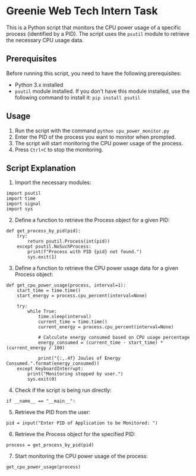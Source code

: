 # Greenie Web Tech Intern Task

This is a Python script that monitors the CPU power usage of a specific process (identified by a PID). The script uses the `psutil` module to retrieve the necessary CPU usage data.

## Prerequisites

Before running this script, you need to have the following prerequisites:

- Python 3.x installed
- `psutil` module installed. If you don't have this module installed, use the following command to install it: `pip install psutil`

## Usage

1. Run the script with the command `python cpu_power_monitor.py`
2. Enter the PID of the process you want to monitor when prompted.
3. The script will start monitoring the CPU power usage of the process.
4. Press `Ctrl+C` to stop the monitoring.

## Script Explanation

1. Import the necessary modules:

```
import psutil
import time
import signal
import sys
```

2. Define a function to retrieve the Process object for a given PID:

```
def get_process_by_pid(pid):
    try:
        return psutil.Process(int(pid))
    except psutil.NoSuchProcess:
        print(f"Process with PID {pid} not found.")
        sys.exit(1)
```

3. Define a function to retrieve the CPU power usage data for a given Process object:

```
def get_cpu_power_usage(process, interval=1):
    start_time = time.time()
    start_energy = process.cpu_percent(interval=None)
    
    try:
        while True:
            time.sleep(interval)
            current_time = time.time()
            current_energy = process.cpu_percent(interval=None)
            
            # Calculate energy consumed based on CPU usage percentage
            energy_consumed = (current_time - start_time) * (current_energy / 100)
            
            print("{:,.4f} Joules of Energy Consumed.".format(energy_consumed))
    except KeyboardInterrupt:
        print("Monitoring stopped by user.")
        sys.exit(0)
```

4. Check if the script is being run directly:

```
if __name__ == "__main__":
```

5. Retrieve the PID from the user:

```
pid = input("Enter PID of Application to be Monitored: ")
```

6. Retrieve the Process object for the specified PID:

```
process = get_process_by_pid(pid)
```

7. Start monitoring the CPU power usage of the process:

```
get_cpu_power_usage(process)
```
